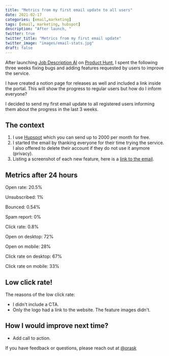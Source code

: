 ```yaml
---
title: "Metrics from my first email update to all users"
date: 2021-02-17
categories: [email,marketing]
tags: [email, marketing, hubspot]
description: "After launch, "
twitter: true
twitter_title: "Metrics from my first email update"
twitter_image: "images/email-stats.jpg"
draft: false
---
```


After launching [Job Description AI](https://jobdescription.ai) on [Product Hunt](https://www.producthunt.com/posts/job-description-ai), I spent the following three weeks fixing bugs and adding features requested by users to improve the service.

I have created a notion page for releases as well and included a link inside the portal. This will show the progress to regular users but how do I inform everyone?

I decided to send my first email update to all registered users informing them about the progress in the last 3 weeks.

## The context
1. I use [Hupspot](https://www.hubspot.com) which you can send up to 2000 per month for free.
2. I started the email by thanking everyone for their time trying the service. I also offered to delete their account if they do not use it anymore (privacy).
3. Listing a screenshot of each new feature, here is a [link to the email](https://preview.hs-sites.com/_hcms/preview/content/41619626767?portalId=9240276&_preview=true&cacheBust=0&preview_key=KgkNcFjc&from_buffer=false).

## Metrics after 24 hours

Open rate: 20.5%

Unsubscribed: 1%

Bounced: 0.54%

Spam report: 0%

Click rate: 0.8%

Open on desktop: 72%

Open on mobile: 28%

Click rate on desktop: 67%

Click rate on mobile: 33%

## Low click rate!
The reasons of the low click rate:

- I didn't include a CTA.
- Only the logo had a link to the website. The feature images didn't.


## How I would improve next time?
- Add call to action.


If you have feedback or questions, please reach out at [@orask](https://www.twitter.com/orask)
